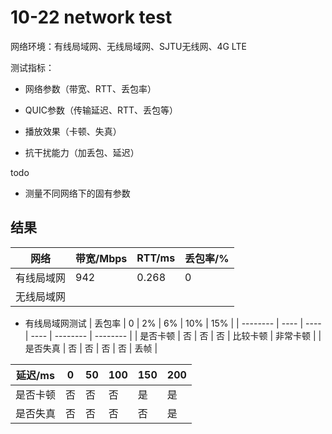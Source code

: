 

# 10-22 network test

网络环境：有线局域网、无线局域网、SJTU无线网、4G LTE

测试指标：

- 网络参数（带宽、RTT、丢包率）

- QUIC参数（传输延迟、RTT、丢包等）
- 播放效果（卡顿、失真）
- 抗干扰能力（加丢包、延迟）

todo

- 测量不同网络下的固有参数

## 结果

| 网络       | 带宽/Mbps | RTT/ms | 丢包率/% |
| ---------- | --------- | ------ | -------- |
| 有线局域网 | 942       | 0.268  | 0        |
| 无线局域网 |           |        |          |

- 有线局域网测试
| 丢包率   | 0    | 2%   | 6%   | 10%      | 15%      |
| -------- | ---- | ---- | ---- | -------- | -------- |
| 是否卡顿 | 否   | 否   | 否   | 比较卡顿 | 非常卡顿 |
| 是否失真 | 否   | 否   | 否   | 否       | 丢帧     |

| 延迟/ms  | 0    | 50   | 100  | 150  | 200  |
| -------- | ---- | ---- | ---- | ---- | ---- |
| 是否卡顿 | 否   | 否   | 否   | 是   | 是   |
| 是否失真 | 否   | 否   | 否   | 否   | 是   |

